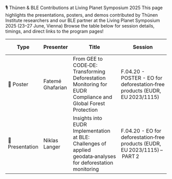 🎙️ Thünen & BLE Contributions at Living Planet Symposium 2025
This page highlights the presentations, posters, and demos contributed by Thünen Institute researchers and our BLE partner at the Living Planet Symposium 2025 (23–27 June, Vienna)
Browse the table below for session details, timings, and direct links to the program pages!


| Type      | Presenter           | Title                                                                                                    | Session                                                                                          | Date & Time                      | Program Link                                                                                                  |
|-----------|----------------|----------------------------------------------------------------------------------------------------------|---------------------------------------------------------------------------------------------------|----------------------------------|---------------------------------------------------------------------------------------------------------------|
| 🧾 Poster   | Fatemé Ghafarian     | From GEE to CODE‑DE: Transforming Deforestation Monitoring for EUDR Compliance and Global Forest Protection | F.04.20 - POSTER - EO for deforestation‑free products (EUDR, EU 2023/1115)                        | Tuesday, Jun 24, 2025 • 17:45–19:00 | [Link](https://lps25.esa.int/programme/programme-session/?id=64D8A53D-4EA4-43A0-AC8E-544D2F4C1310) |
| 📢 Presentation | Niklas Langer | Insights into EUDR Implementation at BLE: Challenges of applied geodata‑analyses for deforestation monitoring | F.04.20 - EO for deforestation‑free products (EUDR, EU 2023/1115) – PART 2                         | Tuesday, Jun 24, 2025 • 16:00–17:30 | [Link](https://lps25.esa.int/programme/programme-session/?id=AAD67A95-7052-4093-B276-111453337445) |

